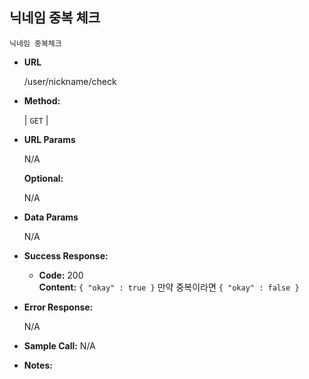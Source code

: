 **닉네임 중복 체크**
----
    
    닉네임 중복체크
    
* **URL**

  /user/nickname/check

* **Method:**
  
  | `GET` |
  
*  **URL Params**

   N/A

   **Optional:**
 
   N/A

* **Data Params**
    
   N/A

* **Success Response:**
  
  * **Code:** 200 <br />
    **Content:** `{ "okay" : true }` 만약 중복이라면 `{ "okay" : false }`
 
* **Error Response:**

    N/A

* **Sample Call:**
    N/A
    
* **Notes:**

